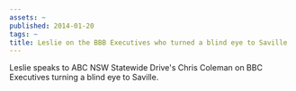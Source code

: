```yaml
---
assets: ~
published: 2014-01-20
tags: ~
title: Leslie on the BBB Executives who turned a blind eye to Saville
---
```

Leslie speaks to ABC NSW Statewide Drive's Chris Coleman on BBC Executives turning a blind eye to Saville. 